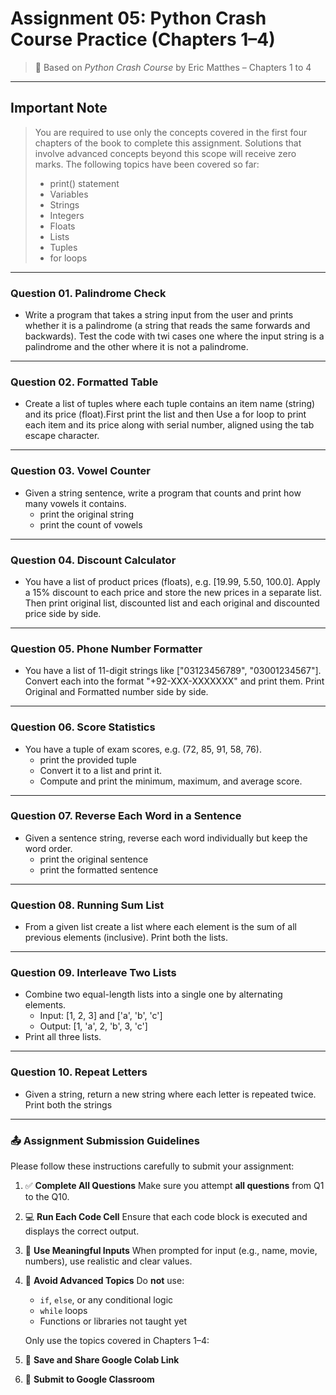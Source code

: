 # **Assignment 05: Python Crash Course Practice (Chapters 1–4)**

> 📘 Based on *Python Crash Course* by Eric Matthes – Chapters 1 to 4

---

## **Important Note**

> You are required to use only the concepts covered in the first four chapters of the book to complete this assignment. Solutions that involve advanced concepts beyond this scope will receive zero marks.
> The following topics have been covered so far:
> * print() statement
> * Variables
> * Strings
> * Integers
> * Floats
> * Lists
> * Tuples
> * for loops

---

### Question 01. Palindrome Check

- Write a program that takes a string input from the user and prints whether it is a palindrome (a string that reads the same forwards and backwards). Test the code with twi cases one where the input string is a palindrome and the other where it is not a palindrome.

---

### Question 02. Formatted Table

- Create a list of tuples where each tuple contains an item name (string) and its price (float).First print the list and then Use a for loop to print each item and its price along with serial number, aligned using the tab escape character.

---


### Question 03. Vowel Counter

- Given a string sentence, write a program that counts and print how many vowels it contains.
  - print the original string
  - print the count of vowels
---

### Question 04. Discount Calculator

- You have a list of product prices (floats), e.g. [19.99, 5.50, 100.0]. Apply a 15% discount to each price and store the new prices in a separate list. Then print original list, discounted list and each original and discounted price side by side.
---

### Question 05. Phone Number Formatter

- You have a list of 11-digit strings like ["03123456789", "03001234567"]. Convert each into the format "+92-XXX-XXXXXXX" and print them. Print Original and Formatted number side by side.

---

### Question 06. Score Statistics

- You have a tuple of exam scores, e.g. (72, 85, 91, 58, 76).
   - print the provided tuple 
   - Convert it to a list and print it.
   - Compute and print the minimum, maximum, and average score.

---

### Question 07. Reverse Each Word in a Sentence
- Given a sentence string, reverse each word individually but keep the word order.
  - print the original sentence
  - print the formatted sentence
---

### Question 08. Running Sum List

- From a given list create a list where each element is the sum of all previous elements (inclusive). Print both the lists.
---

### Question 09. Interleave Two Lists

- Combine two equal-length lists into a single one by alternating elements.
  - Input: [1, 2, 3] and ['a', 'b', 'c']
  - Output: [1, 'a', 2, 'b', 3, 'c']
- Print all three lists.

---

### Question 10. Repeat Letters

- Given a string, return a new string where each letter is repeated twice. Print both the strings

---

### 📤 Assignment Submission Guidelines

Please follow these instructions carefully to submit your assignment:

1. ✅ **Complete All Questions**
   Make sure you attempt **all questions** from Q1 to the Q10.

2. 💻 **Run Each Code Cell**
   Ensure that each code block is executed and displays the correct output.

3. 📝 **Use Meaningful Inputs**
   When prompted for input (e.g., name, movie, numbers), use realistic and clear values.

4. 🚫 **Avoid Advanced Topics**
   Do **not** use:

   * `if`, `else`, or any conditional logic
   * `while` loops
   * Functions or libraries not taught yet

   Only use the topics covered in Chapters 1–4:

5. 📁 **Save and Share Google Colab Link**
6. 📩 **Submit to Google Classroom**
